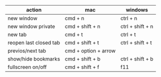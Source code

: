 | action                  | mac                    | windows          |
|-------------------------|------------------------|------------------|
| 	new window	            | 	cmd + n	              | ctrl + n         |
| 	new window private	    | 	cmd + shift + n	      | ctrl + shift + n |
| 	new tab	               | 	cmd + t	              | ctrl + t         |
| 	reopen last closed tab | 	cmd + shift + t	      | ctrl + shift + t |
| 	previos/next tab       | 	cmd + option + arrow	 |                  |
| 	show/hide bookmarks    | 	cmd + shift + b	      | ctrl + shift + b |
| 	fullscreen on/off      | 	cmd + shift + f	      | f11              |

